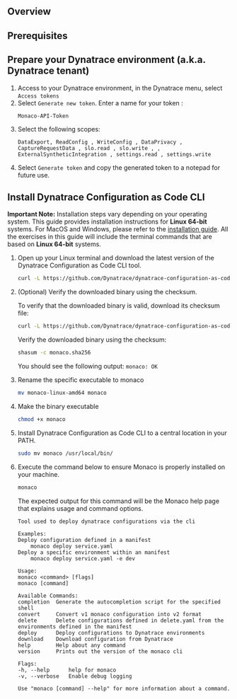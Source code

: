 ## Overview

## Prerequisites

## Prepare your Dynatrace environment (a.k.a. Dynatrace tenant)

1. Access to your Dynatrace environment, in the Dynatrace menu, select `Access tokens`
2. Select `Generate new token`. Enter a name for your token : 
    ```text
    Monaco-API-Token
    ```
3. Select the following scopes: 
   ```text
   DataExport, ReadConfig , WriteConfig , DataPrivacy , CaptureRequestData , slo.read , slo.write , , ExternalSyntheticIntegration , settings.read , settings.write
   ```
4. Select `Generate token` and copy the generated token to a notepad for future use. 

## Install Dynatrace Configuration as Code CLI

**Important Note:** Installation steps vary depending on your operating system. This guide provides installation instructions for **Linux 64-bit** systems. For MacOS and Windows, please refer to the [installation guide](https://www.dynatrace.com/support/help/manage/configuration-as-code/installation). All the exercises in this guide will include the terminal commands that are based on **Linux 64-bit** systems.
   
1. Open up your Linux terminal and download the latest version of the Dynatrace Configuration as Code CLI tool.

    ```bash
    curl -L https://github.com/Dynatrace/dynatrace-configuration-as-code/releases/latest/download/monaco-linux-amd64 -o monaco-linux-amd64
    ```

2. (Optional) Verify the downloaded binary using the checksum.
    
    To verify that the downloaded binary is valid, download its checksum file:
    ```bash
    curl -L https://github.com/Dynatrace/dynatrace-configuration-as-code/releases/latest/download/monaco-linux-amd64.sha256 -o monaco.sha256
    ```
    
    Verify the downloaded binary using the checksum:
    ```bash
    shasum -c monaco.sha256
    ```
    You should see the following output:
    `monaco: OK`
    
3. Rename the specific executable to monaco
   ```bash
   mv monaco-linux-amd64 monaco
   ```
4. Make the binary executable
   ```bash
   chmod +x monaco
   ```
5. Install Dynatrace Configuration as Code CLI to a central location in your PATH.
   ```bash
   sudo mv monaco /usr/local/bin/
   ```

6. Execute the command below to ensure Monaco is properly installed on your machine.

    ```bash
    monaco
    ```

    The expected output for this command will be the Monaco help page that explains usage and command options.

    ```text
    Tool used to deploy dynatrace configurations via the cli

    Examples:
    Deploy configuration defined in a manifest
        monaco deploy service.yaml
    Deploy a specific environment within an manifest
        monaco deploy service.yaml -e dev

    Usage:
    monaco <command> [flags]
    monaco [command]

    Available Commands:
    completion  Generate the autocompletion script for the specified shell
    convert     Convert v1 monaco configuration into v2 format
    delete      Delete configurations defined in delete.yaml from the environments defined in the manifest
    deploy      Deploy configurations to Dynatrace environments
    download    Download configuration from Dynatrace
    help        Help about any command
    version     Prints out the version of the monaco cli

    Flags:
    -h, --help      help for monaco
    -v, --verbose   Enable debug logging

    Use "monaco [command] --help" for more information about a command.
    ```
